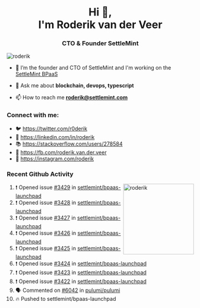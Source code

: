 <h1 align="center">Hi 👋,<br/> I'm Roderik van der Veer</h1>
<h3 align="center">CTO & Founder SettleMint</h3>

<p align="left"> <img src="https://komarev.com/ghpvc/?username=roderik" alt="roderik" /> </p>

- 🔭 I’m the founder and CTO of SettleMint and I'm working on the [SettleMint BPaaS](https://settlemint.com)

- 💬 Ask me about **blockchain, devops, typescript**

- 📫 How to reach me **roderik@settlemint.com**



### Connect with me:

- 🐦 https://twitter.com/r0derik
- 🏢 https://linkedin.com/in/roderik
- 📚 https://stackoverflow.com/users/278584
- 🙊 https://fb.com/roderik.van.der.veer
- 📸 https://instagram.com/roderik

### Recent Github Activity
<img src="https://github-readme-stats.vercel.app/api?username=roderik&show_icons=true&count_private=true" alt="roderik" align="right" height="190" />

<!--START_SECTION:activity-->
1. ❗️ Opened issue [#3429](https://github.com/settlemint/bpaas-launchpad/issues/3429) in [settlemint/bpaas-launchpad](https://github.com/settlemint/bpaas-launchpad)
2. ❗️ Opened issue [#3428](https://github.com/settlemint/bpaas-launchpad/issues/3428) in [settlemint/bpaas-launchpad](https://github.com/settlemint/bpaas-launchpad)
3. ❗️ Opened issue [#3427](https://github.com/settlemint/bpaas-launchpad/issues/3427) in [settlemint/bpaas-launchpad](https://github.com/settlemint/bpaas-launchpad)
4. ❗️ Opened issue [#3426](https://github.com/settlemint/bpaas-launchpad/issues/3426) in [settlemint/bpaas-launchpad](https://github.com/settlemint/bpaas-launchpad)
5. ❗️ Opened issue [#3425](https://github.com/settlemint/bpaas-launchpad/issues/3425) in [settlemint/bpaas-launchpad](https://github.com/settlemint/bpaas-launchpad)
6. ❗️ Opened issue [#3424](https://github.com/settlemint/bpaas-launchpad/issues/3424) in [settlemint/bpaas-launchpad](https://github.com/settlemint/bpaas-launchpad)
7. ❗️ Opened issue [#3423](https://github.com/settlemint/bpaas-launchpad/issues/3423) in [settlemint/bpaas-launchpad](https://github.com/settlemint/bpaas-launchpad)
8. ❗️ Opened issue [#3422](https://github.com/settlemint/bpaas-launchpad/issues/3422) in [settlemint/bpaas-launchpad](https://github.com/settlemint/bpaas-launchpad)
9. 🗣 Commented on [#6042](https://github.com/pulumi/pulumi/issues/6042) in [pulumi/pulumi](https://github.com/pulumi/pulumi)
10. 🔥 Pushed to settlemint/bpaas-launchpad
<!--END_SECTION:activity-->